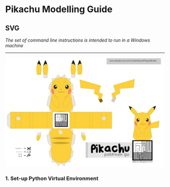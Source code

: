 # Pikachu Modelling Guide

## SVG
*The set of command line instructions is intended to run in a Windows machine*
***
![SVG Model](Pikachu_template.jpg)

### **1. Set-up Python Virtual Environment**